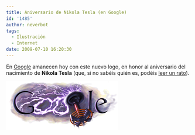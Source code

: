 ```yaml
---
title: Aniversario de Nikola Tesla (en Google)
id: '1485'
author: neverbot
tags:
  - Ilustración
  - Internet
date: 2009-07-10 16:20:30
---
```


En [Google](http://www.google.es/) amanecen hoy con este nuevo logo, en honor al aniversario del nacimiento de **Nikola Tesla** (que, si no sabéis quién es, podéis [leer un rato](http://en.wikipedia.org/wiki/Nikola_Tesla)).

[![Google - Nikola Tesla](./aniversario-de-nikola-tesla-en-google/Google-Nikola-Tesla.gif "Google - Nikola Tesla")](http://www.google.es/search?q=Nikola+Tesla&ct=tesla09&oi=ddle)